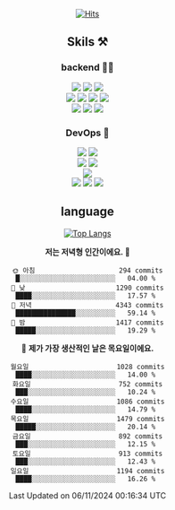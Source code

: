 <div align="center">

[![Hits](https://hits.seeyoufarm.com/api/count/incr/badge.svg?url=https%3A%2F%2Fgithub.com%2Fzxcv9203%2Fhit-counter&count_bg=%23FF7272&title_bg=%23324C2E&icon=codeigniter.svg&icon_color=%23DD5B5B&title=%EB%B0%A9%EB%AC%B8%EC%9E%90&edge_flat=false)](https://hits.seeyoufarm.com)
  
## Skils ⚒️

### backend 🧑‍💻
  
<img src="https://img.shields.io/badge/Java-FF6600?style=flat-square&logo=buymeacoffee&logoColor=white"/>
<img src="https://img.shields.io/badge/Go-0099FF?style=flat-square&logo=go&logoColor=white"/>
<img src="https://img.shields.io/badge/Kotlin-7F52FF?style=flat-square&logo=kotlin&logoColor=white"/>
  
  
<br />
  
<img src="https://img.shields.io/badge/Spring-339933?style=flat-square&logo=Spring&logoColor=white"/>
<img src="https://img.shields.io/badge/Spring Boot-339933?style=flat-square&logo=Spring Boot&logoColor=white"/>
<img src="https://img.shields.io/badge/Spring Security-339933?style=flat-square&logo=Spring Security&logoColor=white"/>
  
<img src="https://img.shields.io/badge/Spring Data JPA-339933?style=flat-square&logo=Hibernate&logoColor=white"/>

<br />
  
  <img src="https://img.shields.io/badge/mysql-0099FF?style=flat-square&logo=mysql&logoColor=white"/>
  <img src="https://img.shields.io/badge/mariadb-0099FF?style=flat-square&logo=mariadb&logoColor=white"/>
  <img src="https://img.shields.io/badge/mongoDB-47A248?style=flat-square&logo=mongodb&logoColor=white"/>
  
  
### DevOps 🚀
  
  <img src="https://img.shields.io/badge/docker-2496ED?style=flat-square&logo=docker&logoColor=white"/>
  <img src="https://img.shields.io/badge/kubernetes-326CE5?style=flat-square&logo=kubernetes&logoColor=white"/>
  
  <br />
  
  <img src="https://img.shields.io/badge/Github Actions-2088FF?style=flat-square&logo=githubactions&logoColor=white"/>
  <img src="https://img.shields.io/badge/Jenkins-D24939?style=flat-square&logo=jenkins&logoColor=white"/>
  
  
  <br />
  <img src="https://img.shields.io/badge/terraform-7B42BC?style=flat-square&logo=terraform&logoColor=white"/>
  
  <br />
  <img src="https://img.shields.io/badge/Amazon AWS-232F3E?style=flat-square&logo=Amazon AWS&logoColor=white"/>

  <img src="https://img.shields.io/badge/GCP-4285F4?style=flat-square&logo=googlecloud&logoColor=white"/>
  <img src="https://img.shields.io/badge/NCP-03C75A?style=flat-square&logo=naver&logoColor=white"/>
  
  
## language

[![Top Langs](https://github-readme-stats.vercel.app/api/top-langs/?username=zxcv9203&hide=html&exclude_repo=zxcv9203.github.io,golB&theme=grate-gatsby)](https://github.com/zxcv9203/github-readme-stats)
  
<!--START_SECTION:waka-->
**저는 저녁형 인간이에요. 🦉** 

```text
🌞 아침                     294 commits         █░░░░░░░░░░░░░░░░░░░░░░░░   04.00 % 
🌆 낮　                     1290 commits        ████░░░░░░░░░░░░░░░░░░░░░   17.57 % 
🌃 저녁                     4343 commits        ███████████████░░░░░░░░░░   59.14 % 
🌙 밤　                     1417 commits        █████░░░░░░░░░░░░░░░░░░░░   19.29 % 
```
📅 **제가 가장 생산적인 날은 목요일이에요.** 

```text
월요일                      1028 commits        ████░░░░░░░░░░░░░░░░░░░░░   14.00 % 
화요일                      752 commits         ███░░░░░░░░░░░░░░░░░░░░░░   10.24 % 
수요일                      1086 commits        ████░░░░░░░░░░░░░░░░░░░░░   14.79 % 
목요일                      1479 commits        █████░░░░░░░░░░░░░░░░░░░░   20.14 % 
금요일                      892 commits         ███░░░░░░░░░░░░░░░░░░░░░░   12.15 % 
토요일                      913 commits         ███░░░░░░░░░░░░░░░░░░░░░░   12.43 % 
일요일                      1194 commits        ████░░░░░░░░░░░░░░░░░░░░░   16.26 % 
```



 Last Updated on 06/11/2024 00:16:34 UTC
<!--END_SECTION:waka-->
  
</div>

